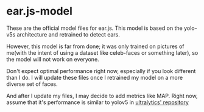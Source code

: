 # ear.js-model

These are the official model files for ear.js. This model is based on the yolo-v5s architecture and retrained to detect ears. 

However, this model is far from done; it was only trained on pictures of me(with the intent of using a dataset like celeb-faces or something later), so the model will not work on everyone. 

Don't expect optimal performance right now, especially if you look different than I do. I will update these files once I retrained my model on a more diverse set of faces. 

And after I update my files, I may decide to add metrics like MAP. Right now, assume that it's performance is similar to yolov5 in [ultralytics' repository](https://www.github.com/ultralytics/yolov5)
